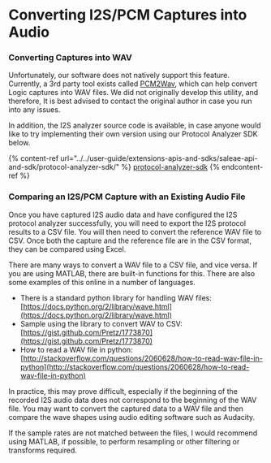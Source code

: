 # Converting I2S/PCM Captures into Audio

### Converting Captures into WAV

Unfortunately, our software does not natively support this feature. Currently, a 3rd party tool exists called [PCM2Wav](https://github.com/roel0/PCM2Wav-py), which can help convert Logic captures into WAV files. We did not originally develop this utility, and therefore, It is best advised to contact the original author in case you run into any issues.

In addition, the I2S analyzer source code is available, in case anyone would like to try implementing their own version using our Protocol Analyzer SDK below.

{% content-ref url="../../user-guide/extensions-apis-and-sdks/saleae-api-and-sdk/protocol-analyzer-sdk/" %}
[protocol-analyzer-sdk](../../user-guide/extensions-apis-and-sdks/saleae-api-and-sdk/protocol-analyzer-sdk/)
{% endcontent-ref %}

### Comparing an I2S/PCM Capture with an Existing Audio File

Once you have captured I2S audio data and have configured the I2S protocol analyzer successfully, you will need to export the I2S protocol results to a CSV file. You will then need to convert the reference WAV file to CSV. Once both the capture and the reference file are in the CSV format, they can be compared using Excel.

There are many ways to convert a WAV file to a CSV file, and vice versa. If you are using MATLAB, there are built-in functions for this. There are also some examples of this online in a number of languages.

* There is a standard python library for handling WAV files: [https://docs.python.org/2/library/wave.html](https://docs.python.org/2/library/wave.html)
* Sample using the library to convert WAV to CSV: [https://gist.github.com/Pretz/1773870](https://gist.github.com/Pretz/1773870)
* How to read a WAV file in python: [http://stackoverflow.com/questions/2060628/how-to-read-wav-file-in-python](http://stackoverflow.com/questions/2060628/how-to-read-wav-file-in-python)

In practice, this may prove difficult, especially if the beginning of the recorded I2S audio data does not correspond to the beginning of the WAV file. You may want to convert the captured data to a WAV file and then compare the wave shapes using audio editing software such as Audacity.

If the sample rates are not matched between the files, I would recommend using MATLAB, if possible, to perform resampling or other filtering or transforms required.
